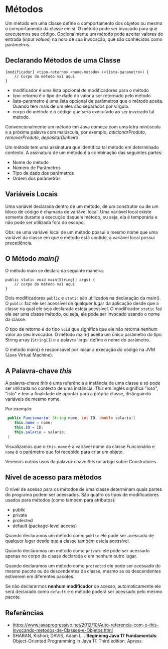 # Métodos

Um método em uma classe define o comportamento dos objetos ou mesmo o comportamento da classe em si. O método pode ser invocado para que executemos seu código. Opcionalmente um método pode aceitar valores de entrada (*input values*) na hora de sua invocação, que são conhecidos como parâmetros.

## Declarando Métodos de uma Classe

```
[modificador] <tipo-retorno> <nome-metodo> (<lista-parametro>) {
    // Corpo do método vai aqui
}

```

* modificador é uma lista opcional de modificadores para o método
* tipo-retorno é o tipo de dado do valor a ser retornado pelo método
* lista-parametro é uma lista opcional de parâmetros que o método aceita. Quando tem mais de um eles são separados por vírgula.
* corpo do método é o código que será executado ao ser invocado tal método.

Convencionalmente um método em Java começa com uma letra minúscula e a próxima palavra com maiúscula, por exemplo, *adicionarProduto*, *removerProduto*, *depositarDinheiro* .

Um método tem uma assinatura que identifica tal método em determinado contexto. A assinatura de um método é a combinação das seguintes partes:

* Nome do método
* Número de Parâmetros
* Tipo de dado dos parâmetros
* Ordem dos parâmetros 


## Variáveis Locais

Uma variável declarada dentro de um método, de um construtor ou de um bloco de código é chamada de variável local. Uma variável local existe somente durante a execução daquele método, ou seja, ela é temporária e não pode ser utilizada fora do escopo.  

Obs: se uma variável local de um método possui o mesmo nome que uma variável da classe em que o método está contido, a variável local possui precedência.

## O Método *main()*

O método main se declara da seguinte maneira: 

```
public static void main(String[] args) {
	// corpo do método vai aqui
}
```

Dois modificadores `public` e `static` são utilizados na declaração da main(). O `public` faz ele ser acessível de qualquer lugar da aplicação desde que a classe na qual ele seja declarada esteja acessível. O modificador `static` faz ele ser uma classe método, ou seja, ele pode ser invocado usando o nome da classe. 

O tipo de retorno é do tipo `void` que significa que ele não retorna nenhum valor ao seu invocador. 
O método main() aceita um único parâmetro do tipo String array (`String[]`) e a palavra 'args' define o nome do parâmetro. 

O método main() é responsável por inicar a execução do código na JVM (Java Virtual Machine).

## A Palavra-chave *this*

A palavra-chave *this* é uma referência a  instância de uma classe e só pode ser utilizada no contexto de uma instância. *This* em inglês significa "isso", "isto" e tem a finalidade de apontar para a própria classe, distinguindo variáveis de mesmo nome. 

Por exemplo: 
```java
 public Funcionario( String nome, int ID, double salario){
    this.nome = nome;
    this.ID = ID;
    this.salario = salario;
 }

```

Visualizamos que o `this.nome` é a variável nome da classe Funcionário e `nome` é o parâmetro que foi recebido para criar um objeto. 

Veremos outros usos da palavra-chave *this* no  artigo sobre Construtores.


## Nível de acesso para métodos

O nível de acesso para os métodos de uma classe determinam quais partes do programa podem ser acessados. São quatro os tipos de modificadores usados para métodos (como também para atributos):

* public
* private
* protected
* default (package-level access)

Quando declaramos um método como `public` ele pode ser acessado de qualquer lugar desde que a classe também esteja acessível.

Quando declaramos um método como `private` ele pode ser acessado apenas no corpo da classe declarada e em nenhum outro lugar.

Quando declaramos um método como `protected` ele pode ser acessado do mesmo pacote ou de descendentes da classe, mesmo se os descendentes estiverem em diferentes pacotes.

Se não declararmos **nenhum modificador** de acesso, automaticamente ele será declarado como `default` e o método poderá ser acessado pelo mesmo pacote.


## Referências
* https://www.javaprogressivo.net/2012/10/Auto-referencia-com-o-this-Invocando-metodos-de-Classes-e-Objetos.html
* SHARAN, Kishori; DAVIS, Adam L. . **Beginning Java 17 Fundamentals**: Object-Oriented Programming in Java 17. Third edition. Apress.